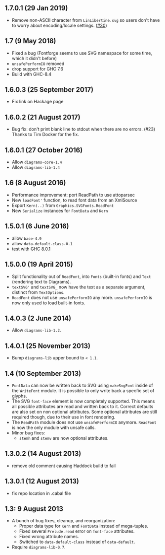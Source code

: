 1.7.0.1 (29 Jan 2019)
---------------------

- Remove non-ASCII character from `LinLibertine.svg` so users don't
  have to worry about encoding/locale settings. ([#30](https://github.com/diagrams/SVGFonts/issues/30))

1.7 (9 May 2018)
---------------------

- Fixed a bug (Fontforge seems to use SVG namespace for some time, which it didn't before)
- `unsafePerformIO` removed
- drop support for GHC 7.6
- Build with GHC-8.4

1.6.0.3 (25 September 2017)
---------------------------

- Fix link on Hackage page

1.6.0.2 (21 August 2017)
------------------------

- Bug fix: don't print blank line to stdout when there are no errors. (#23)
  Thanks to Tim Docker for the fix.

1.6.0.1 (27 October 2016)
-------------------------

- Allow `diagrams-core-1.4`
- Allow `diagrams-lib-1.4`

1.6 (8 August 2016)
-------------------

- Performance improvement: port ReadPath to use attoparsec
- New `loadFont'` function, to read font data from an XmlSource
- Export `Kern(..)` from `Graphics.SVGFonts.ReadFont`
- New `Serialize` instances for `FontData` and `Kern`

1.5.0.1 (6 June 2016)
---------------------

- allow `base-4.9`
- allow `data-default-class-0.1`
- test with GHC 8.0.1

1.5.0.0 (19 April 2015)
-----------------------

- Split functionality out of `ReadFont`, into `Fonts` (built-in fonts) and
  `Text` (rendering text to Diagrams).
- `textSVG'` and `textSVG_` now have the text as a separate argument,
  distinct from `TextOptions`.
- `ReadFont` does not use `unsafePerformIO` any more. `unsafePerformIO` is
  now only used to load built-in fonts.

1.4.0.3 (2 June 2014)
----------------------

- Allow `diagrams-lib-1.2`.

1.4.0.1 (25 November 2013)
--------------------------

- Bump `diagrams-lib` upper bound to `< 1.1`.

1.4 (10 September 2013)
-----------------------

- `FontData` can now be written back to SVG using `makeSvgFont` inside of the `WriteFont` module.
  It is possible to only write back a specfic set of glyphs.
- The SVG `font-face` element is now completely supported.
  This means all possible attributes are read and written back to it.
  Correct defaults are also set on non optional attributes. Some optional attributes are still
  required though, due to their use in font rendering.
- The `ReadPath` module does not use `unsafePerformIO` anymore. `ReadFont` is now the only module with unsafe calls.
- Minor bug fixes:
  - `stemh` and `stemv` are now optional attributes.

1.3.0.2 (14 August 2013)
------------------------

- remove old comment causing Haddock build to fail

1.3.0.1 (12 August 2013)
------------------------

- fix repo location in .cabal file

1.3: 9 August 2013
------------------

- A bunch of bug fixes, cleanup, and reorganization:
  - Proper data type for `Kern` and `FontData` instead of mega-tuples.
  - Fixed several `Prelude.read` error on `font-face` attributes.
  - Fixed wrong attribute names.
  - Switched to `data-default-class` instead of `data-default`.
- Require `diagrams-lib-0.7`.
